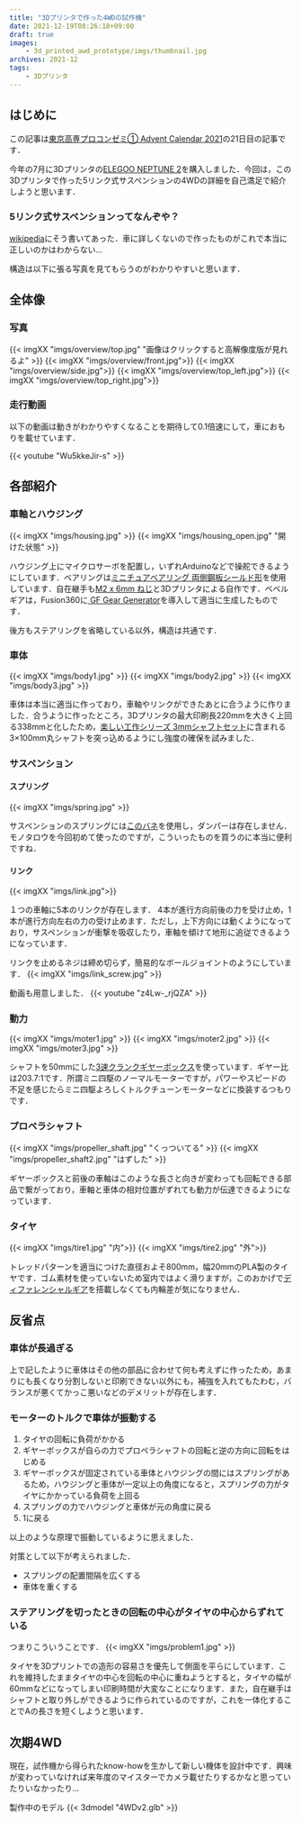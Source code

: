```yaml
---
title: "3Dプリンタで作った4WDの試作機"
date: 2021-12-19T08:26:18+09:00
draft: true
images:
    - 3d_printed_awd_prototype/imgs/thumbnail.jpg
archives: 2021-12
tags: 
    - 3Dプリンタ
---
```

## はじめに
この記事は[東京高専プロコンゼミ① Advent Calendar 2021](https://adventar.org/calendars/6568)の21日目の記事です．

今年の7月に3Dプリンタの[ELEGOO NEPTUNE 2](https://www.amazon.co.jp/dp/B0928PRRRH)を購入しました．今回は，この3Dプリンタで作った5リンク式サスペンションの4WDの詳細を自己満足で紹介しようと思います．

### 5リンク式サスペンションってなんぞや？
[wikipedia](https://ja.wikipedia.org/wiki/%E3%83%AA%E3%83%B3%E3%82%AF%E5%BC%8F%E3%82%B5%E3%82%B9%E3%83%9A%E3%83%B3%E3%82%B7%E3%83%A7%E3%83%B3#5%E3%83%AA%E3%83%B3%E3%82%AF%E5%BC%8F%E3%82%B5%E3%82%B9%E3%83%9A%E3%83%B3%E3%82%B7%E3%83%A7%E3%83%B3)にそう書いてあった．車に詳しくないので作ったものがこれで本当に正しいのかはわからない...

構造は以下に張る写真を見てもらうのがわかりやすいと思います．

## 全体像

### 写真
{{< imgXX "imgs/overview/top.jpg" "画像はクリックすると高解像度版が見れるよ" >}}
{{< imgXX "imgs/overview/front.jpg">}}
{{< imgXX "imgs/overview/side.jpg">}}
{{< imgXX "imgs/overview/top_left.jpg">}}
{{< imgXX "imgs/overview/top_right.jpg">}}

### 走行動画
以下の動画は動きがわかりやすくなることを期待して0.1倍速にして，車におもりを載せています．

{{< youtube "Wu5kkeJir-s" >}}

## 各部紹介
### 車軸とハウジング
{{< imgXX "imgs/housing.jpg" >}}
{{< imgXX "imgs/housing_open.jpg" "開けた状態" >}}

ハウジング上にマイクロサーボを配置し，いずれArduinoなどで操舵できるようにしています．ベアリングは[ミニチュアベアリング 両側鋼板シールド形](https://www.monotaro.com/p/1169/8496/?displayId=5)を使用しています．自在継手も[M2 x 6mm ねじ](https://www.monotaro.com/p/1212/0772/?displayId=5)と3Dプリンタによる自作です．ベベルギアは，Fusion360に[
GF Gear Generator](https://apps.autodesk.com/FUSION/en/Detail/Index?id=1236778940008086660)を導入して適当に生成したものです．

後方もステアリングを省略している以外，構造は共通です．

### 車体
{{< imgXX "imgs/body1.jpg" >}}
{{< imgXX "imgs/body2.jpg" >}}
{{< imgXX "imgs/body3.jpg" >}}

車体は本当に適当に作っており，車軸やリンクができたあとに合うように作りました．合うように作ったところ，3Dプリンタの最大印刷長220mmを大きく上回る338mmと化したため，[楽しい工作シリーズ 3mmシャフトセット](https://www.tamiya.com/japan/products/70105/index.html)に含まれる3×100mm丸シャフトを突っ込めるようにし強度の確保を試みました．


### サスペンション
#### スプリング
{{< imgXX "imgs/spring.jpg" >}}

サスペンションのスプリングには[このバネ](https://www.monotaro.com/p/0730/3204/)を使用し，ダンパーは存在しません．モノタロウを今回初めて使ったのですが，こういったものを買うのに本当に便利ですね．

#### リンク
{{< imgXX "imgs/link.jpg">}}

１つの車軸に5本のリンクが存在します． 4本が進行方向前後の力を受け止め，1本が進行方向左右の力の受け止めます．ただし，上下方向には動くようになっており，サスペンションが衝撃を吸収したり，車軸を傾けて地形に追従できるようになっています．

リンクを止めるネジは締め切らず，簡易的なボールジョイントのようにしています．
{{< imgXX "imgs/link_screw.jpg" >}}

動画も用意しました．
{{< youtube "z4Lw-_rjQZA" >}}



### 動力
{{< imgXX "imgs/moter1.jpg" >}}
{{< imgXX "imgs/moter2.jpg" >}}
{{< imgXX "imgs/moter3.jpg" >}}


シャフトを50mmにした[3速クランクギヤーボックス](https://www.tamiya.com/japan/products/70093/index.html)を使っています．ギヤー比は203.7:1です．所謂ミニ四駆のノーマルモーターですが，パワーやスピードの不足を感じたらミニ四駆よろしくトルクチューンモーターなどに換装するつもりです．

### プロペラシャフト
{{< imgXX "imgs/propeller_shaft.jpg" "くっついてる" >}}
{{< imgXX "imgs/propeller_shaft2.jpg" "はずした" >}}

ギヤーボックスと前後の車軸はこのような長さと向きが変わっても回転できる部品で繋がっており，車軸と車体の相対位置がずれても動力が伝達できるようになっています．

### タイヤ
{{< imgXX "imgs/tire1.jpg" "内">}}
{{< imgXX "imgs/tire2.jpg" "外">}}

トレッドパターンを適当につけた直径およそ800mm，幅20mmのPLA製のタイヤです．ゴム素材を使っていないため室内ではよく滑りますが，このおかげで[ディファレンシャルギア](https://ja.wikipedia.org/wiki/%E5%B7%AE%E5%8B%95%E8%A3%85%E7%BD%AE)を搭載しなくても内輪差が気になりません．


## 反省点
### 車体が長過ぎる
上で記したように車体はその他の部品に合わせて何も考えずに作ったため，あまりにも長くなり分割しないと印刷できない以外にも，補強を入れてもたわむ，バランスが悪くてかっこ悪いなどのデメリットが存在します．



### モーターのトルクで車体が振動する

1. タイヤの回転に負荷がかかる
2. ギヤーボックスが自らの力でプロペラシャフトの回転と逆の方向に回転をはじめる
3. ギヤーボックスが固定されている車体とハウジングの間にはスプリングがあるため，ハウジングと車体が一定以上の角度になると，スプリングの力がタイヤにかかっている負荷を上回る
4. スプリングの力でハウジングと車体が元の角度に戻る
5. 1に戻る

以上のような原理で振動しているように思えました．

対策として以下が考えられました．  
- スプリングの配置間隔を広くする
- 車体を重くする

### ステアリングを切ったときの回転の中心がタイヤの中心からずれている
つまりこういうことです．
{{< imgXX "imgs/problem1.jpg" >}}

タイヤを3Dプリントでの造形の容易さを優先して側面を平らにしています．これを維持したままタイヤの中心を回転の中心に重ねようとすると，タイヤの幅が60mmなどになってしまい印刷時間が大変なことになります．また，自在継手はシャフトと取り外しができるように作られているのですが，これを一体化することでAの長さを短くしようと思います．


## 次期4WD
現在，試作機から得られたknow-howを生かして新しい機体を設計中です．興味が変わっていなければ来年度のマイスターでカメラ載せたりするかなと思っていたりいなかったり...

製作中のモデル
{{< 3dmodel "4WDv2.glb" >}}
